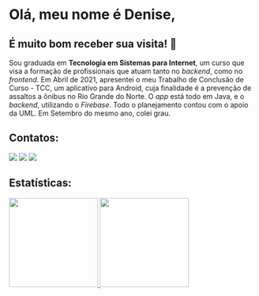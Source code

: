 # Olá, meu nome é Denise,
## É muito bom receber sua visita! 👋

Sou graduada em **Tecnologia em Sistemas para Internet**, um curso que visa a formação de profissionais que atuam tanto no *backend*, como no *frontend*. 
Em Abril de 2021, apresentei o meu Trabalho de Conclusão de Curso - TCC, um aplicativo para Android, cuja finalidade é a prevenção de assaltos a ônibus no Rio Grande do Norte. O *app* está todo em Java, e o *backend*, utilizando o *Firebase*. Todo o planejamento contou com o apoio da UML. Em Setembro do mesmo ano, colei grau.

## Contatos:

<div>
<a href = "dmaria.natal@gmail.com"><img src="https://img.shields.io/badge/Gmail-D14836?style=for-the-badge&logo=gmail&logoColor=white" target="_blank"></a>
<a href="https://www.linkedin.com/in/denise-castro-59425b4a/" target="_blank"><img src="https://img.shields.io/badge/-LinkedIn-%230077B5?style=for-the-badge&logo=linkedin&logoColor=white" target="_blank"></a> 
<a href="https://deniseleandrodecastro.github.io/" target="_blank"><img src="https://img.shields.io/badge/portifolio-9146FF?style=for-the-badge&logo=twitch&logoColor=white" target="_blank"></a>
</div> 

## Estatísticas:

<div>
<a href="https://github.com/DeniseLeandroDeCastro">
<img height="180em" src="https://github-readme-stats.vercel.app/api/top-langs/?username=DeniseLeandroDeCastro&layout=compact&langs_count=7&theme=dracula"/>
<img height="180em" src="https://github-readme-stats.vercel.app/api?username=DeniseLeandroDeCastro&show_icons=true&theme=dracula&include_all_commits=true&count_private=true"/>
</div>
